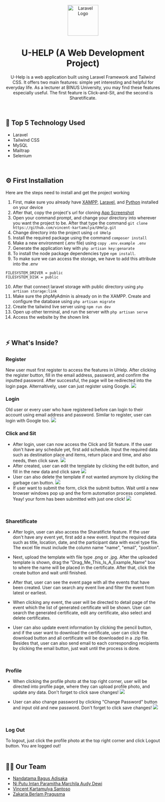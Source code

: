 <p align="center"><a href="https://uhelp.anderies.com" target="_blank"><img src="public/assets/Logo.png" width="100" alt="Laravel Logo"></a></p>

<h1 align="center">U-HELP (A Web Development Project)</h1>
<p align="center">U-Help is a web application built using Laravel Framework and Tailwind CSS. It offers two main features: simple yet interesting and helpful for everyday life. As a lecturer at BINUS University, you may find these features especially useful. The first feature is Click-and-Sit, and the second is Sharetificate. </p>  

<br />


## 🚀 Top 5 Technology Used
- Laravel
- Tailwind CSS
- MySQL
- Mailtrap
- Selenium

<br />

## ⚙ First Installation
Here are the steps need to install and get the project working
1. First, make sure you already have [XAMPP](https://www.apachefriends.org/download.html), [Laravel](https://laravel.com/docs/7.x/installation), and [Python](https://www.python.org/downloads/) installed on your device
2. After that, copy the project's url for cloning
[App Screenshot](public/assets/readme/clone.jpg)
3. Open your command prompt, and change your directory into wherever you want the project to be. After that type the command `git clone https://github.com/vincent-kartamulya/UHelp.git`
4. Change directory into the project using `cd UHelp`
5. Install the required package using the command `composer install`
6. Make a new environment (.env file) using `copy .env.example .env`
7. Generate the application key with `php artisan key:genarate`
8. To install the node package dependencies type `npm install`. 
9. To make sure we can access the storage, we have to add this attribute into the .env
```bash
FILESYSTEM_DRIVER = public
FILESYSTEM_DISK = public
```
10. After that connect laravel storage with public directory using `php artisan storage:link`
20. Make sure the phpMyAdmin is already on in the XAMPP. Create and configure the database using `php artisan migrate`
21. Create the tailwind live server using `npm run dev`
22. Open up other terminal, and run the server with `php artisan serve`
23. Access the website by the shown link

<br />

## ⚡️ What's Inside?
### Register

New user must first register to access the features in UHelp. After clicking the register button, fill in the email address, password, and confirm the inputted password. After successful, the page will be redirected into the login page. Alternaltively, user can just register using Google.
![](https://github.com/ZakariaBerlam/UHelp/blob/main/0727.gif)
<br />

### Login
Old user or every user who have registered before can login to their account using email address and password. Similar to register, user can login with Google too.
![](https://github.com/ZakariaBerlam/UHelp/blob/main/login.gif)
<br />

### Click and Sit
- After login, user can now access the Click and Sit feature. If the user don't have any schedule yet, first add schedule. Input the required data such as destination place and items, return place and time, and also needs, then click save.
![](https://github.com/ZakariaBerlam/UHelp/blob/main/Bikin%20template.gif)
- After created, user can edit the template by clicking the edit button, and fill in the new data and click save
![](https://github.com/ZakariaBerlam/UHelp/blob/main/Edit%20template.gif)
- User can also delete the template if not wanted anymore by clicking the garbage can button.
![](https://github.com/ZakariaBerlam/UHelp/blob/main/Delete.gif)
- If user want to submit the form, click the submit button. Wait until a new browser windows pop up and the form automation process completed. Yeay! your form has been submitted with just one click!
![](https://github.com/ZakariaBerlam/UHelp/blob/main/Submit.gif)


<br />

### Sharetificate
- After login, user can also access the Sharatificte feature. If the user don't have any event yet, first add a new event. Input the required data such as title, location, date, and the participant data with excel type file. The excel file must include the column name "name", "email", "position". 

- Next, upload the template with file type .png or .jpg. After the uploaded template is shown, drag the "Drag_Me_This_Is_A_Example_Name" box to where the name will be placed in the certificate. After that, click the create button and wait until finished. 

- After that, user can see the event page with all the events that have been created. User can search any event live and filter the event from latest or earliest.

- When clicking any event, the user will be directed to detail page of the event which the list of generated certificate will be shown. User can search the generated certificate, edit any certificate, also select and delete certificates. 


- User can also update event information by clicking the pencil button, and if the user want to download the certificate, user can click the download button and all certificate will be downloaded in a .zip file. Besides that, user can also send email to each corresponding recipients by clicking the email button, just wait until the process is done. 

<br />

### Profile
- When clicking the profile photo at the top right corner, user will be directed into profile page, where they can upload profile photo, and update any data. Don't forget to click save changes!
![](https://github.com/ZakariaBerlam/UHelp/blob/main/Update%20Profile.gif)

- User can also change password by clicking "Change Password" button and input old and new password. Don't forget to click save changes!
![](https://github.com/ZakariaBerlam/UHelp/blob/main/Change%20Password.gif)
<br />

### Log Out
To logout, just click the profile photo at the top right corner and click Logout button. You are logged out!
<br />
<br />

## 👩‍💻 Our Team

- [Nandatama Bagus Adisaka](https://github.com/bagusadisaka)
- [Ni Putu Intan Paramitha Marchila Audy Dewi](https://github.com/intanparamitha33)
- [Vincent Kartamulya Santoso](https://github.com/vincent-kartamulya/)
- [Zakaria Berlam Pragusma](https://github.com/ZakariaBerlam)

